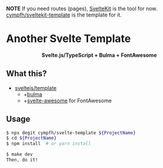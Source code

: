 __NOTE__
If you need routes (pages), [SvelteKit](https://kit.svelte.dev/) is the tool for now.
[cympfh/sveltekit-template](https://github.com/cympfh/sveltekit-template) is the template for it.

# Another Svelte Template

<p align="center">
    <strong>Svelte.js/TypeScript + Bulma + FontAwesome</strong>
</p>

## What this?

-   [sveltejs/template](https://github.com/sveltejs/template)
    -   +[bulma](https://www.npmjs.com/package/bulma)
    -   +[svelte-awesome](https://github.com/RobBrazier/svelte-awesome#more-advanced-cases) for FontAwesome

## Usage

```bash
$ npx degit cympfh/svelte-template ${ProjectName}
$ cd ${ProjectName}
$ npm install  # or yarn install

$ make dev
Then, do it!
```
